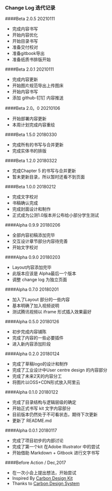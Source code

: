 ### Change Log 迭代记录

####Beta 2.0.5 20210111
- 完成内容书写
- 开始内容优化
- 开始目录书写
- 准备交付校对
- 准备gitbook导出
- 准备纸质书排版开始

####Beta 2.0.1 20210111
- 完成内容更新
- 开始图片规范导出上传图床
- 开始内容书写
- 添加 github-钉钉 内容推送

####Beta 2.0。0 20210106
- 开始部署内容更新
- 本周计划完成内容重绘

####Beta 1.5.0 20180330
* 完成所有的书写与合并更新
* 完成实体书的排版

####Beta 1.2.0 20180322
* 完成Chapter 5 的书写与合并更新
* 暂未更新目录，所以暂时还看不到页面

####Beta 1.0.0 20180212
* 完成文字校对
* 书稿确认完成
* 完成封面设计和制作
* 正式成为公测1.0版本并公布给小部分学生测试


####Alpha 0.9.9 20180206
* 全部内容初稿添加完毕
* 交互设计章节部分内容待完善
* 开始文字校对


####Alpha 0.9.0 20180203
* Layout内容添加完毕
* 此版本应该是 Alpha最后一个版本
* 调整 change log 为独立页面


####Alpha 0.7.0 20180201
* 加入了Layout 部分的一些内容
* 基本明确了加入视频说明
* 测试腾讯视频以 iframe 形式插入效果最好

####Alpha 0.5.0 20180126
* 初步完成内容铺陈
* 完成了内容的一些必要插件
* 进入新内容添加阶段

####Alpha 0.2.0 20180124
* 完成了草稿logo的设计和制作
* 完成了工业设计中User centre design 的内容部分
* 完成了未来2天的内容分工
* 将图片以OSS+CDN形式放入阿里云


####Alpha 0.1.0 20180122
* 完成了目录结构与逻辑层级的确定
* 开始正式书写 kit 文字内容部分
* 目前版本仍然处于不可看状态，期待下次更新
* 更新了 README.md


####Alpha 0.0.1 20180117
* 完成了项目初步的内部讨论
* 完成了第一个kit 在Adobe Illustrator 中的尝试
* 开始借助 Markdown + Gitbook 进行文字书写

####Before Action / Dec,2017
* 在一次小会上提出想法，开始尝试
* Inspired By [Carbon Design Kit](https://github.com/carbon-design-system/carbon-design-kit)
* Thanks to [Carbon Design System](http://carbondesignsystem.com/)
